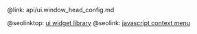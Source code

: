 @link: api/ui.window_head_config.md

@seolinktop: [ui widget library](https://webix.com)
@seolink: [javascript context menu](https://webix.com/widget/contextmenu/)